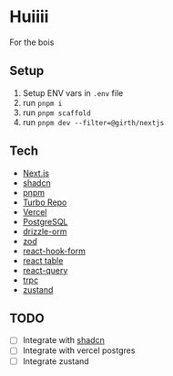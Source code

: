 # Huiiii
For the bois
## Setup

1. Setup ENV vars in `.env` file
2. run `pnpm i`
3. run `pnpm scaffold`
4. run `pnpm dev --filter=@girth/nextjs`

## Tech
- [Next.js](https://nextjs.org/)
- [shadcn](https://ui.shadcn.com/)
- [pnpm](https://pnpm.js.org/)
- [Turbo Repo](https://turborepo.org/)
- [Vercel](https://vercel.com/)
- [PostgreSQL](https://www.postgresql.org/)
- [drizzle-orm](https://orm.drizzle.team/)
- [zod](https://zod.dev)
- [react-hook-form](https://react-hook-form.com/)
- [react table](https://react-table.tanstack.com/)
- [react-query](https://react-query.tanstack.com/)
- [trpc](https://trpc.io/)
- [zustand](https://zustand-demo.pmnd.rs/)

## TODO
- [ ] Integrate with [shadcn](https://ui.shadcn.com/)
- [ ] Integrate with vercel postgres
- [ ] Integrate zustand
